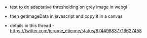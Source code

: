 - test to do adaptative thresholding on grey image in webgl
- then getImageData in javascript and copy it in a canvas

- details in this thread - https://twitter.com/jerome_etienne/status/874498837716627458
